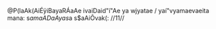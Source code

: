 @P(laAk(AiÉÿiBayaRÁaAe ivaiDaid"í"Ae ya wjyatae /
yaí"vyamaevaeita mana: s$amaADaAya s$a s$aAiÔvak(: //11//
